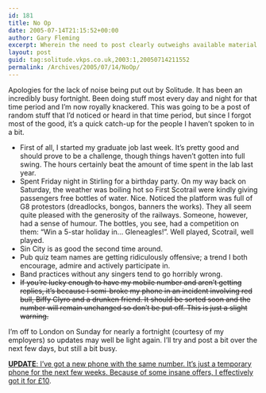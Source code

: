 ```yaml
---
id: 181
title: No Op
date: 2005-07-14T21:15:52+00:00
author: Gary Fleming
excerpt: Wherein the need to post clearly outweighs available material.
layout: post
guid: tag:solitude.vkps.co.uk,2003:1,20050714211552
permalink: /Archives/2005/07/14/NoOp/
---
```

Apologies for the lack of noise being put out by Solitude. It has been an incredibly busy fortnight. Been doing stuff most every day and night for that time period and I&#8217;m now royally knackered. This was going to be a post of random stuff that I&#8217;d noticed or heard in that time period, but since I forgot most of the good, it&#8217;s a quick catch-up for the people I haven&#8217;t spoken to in a bit.

  * First of all, I started my graduate job last week. It&#8217;s pretty good and should prove to be a challenge, though things haven&#8217;t gotten into full swing. The hours certainly beat the amount of time spent in the lab last year.
  * Spent Friday night in Stirling for a birthday party. On my way back on Saturday, the weather was boiling hot so First Scotrail were kindly giving passengers free bottles of water. Nice. Noticed the platform was full of G8 protestors (dreadlocks, bongos, banners the works). They all seem quite pleased with the generosity of the railways. Someone, however, had a sense of humour. The bottles, you see, had a competition on them: &#8220;Win a 5-star holiday in&#8230; Gleneagles!&#8221;. Well played, Scotrail, well played.
  * Sin City is as good the second time around.
  * Pub quiz team names are getting ridiculously offensive; a trend I both encourage, admire and actively participate in.
  * Band practices without any singers tend to go horribly wrong.
  * <del>If you&#8217;re lucky enough to have my mobile number and aren&#8217;t getting replies, it&#8217;s because I semi-broke my phone in an incident involving red bull, Biffy Clyro and a drunken friend. It should be sorted soon and the number will remain unchanged so don&#8217;t be put off. This is just a slight warning.</del>

I&#8217;m off to London on Sunday for nearly a fortnight (courtesy of my employers) so updates may well be light again. I&#8217;ll try and post a bit over the next few days, but still a bit busy.

<ins><strong>UPDATE</strong>: I&#8217;ve got a new phone with the same number. It&#8217;s just a temporary phone for the next few weeks. Because of some insane offers, I effectively got it for &#163;10</ins>.